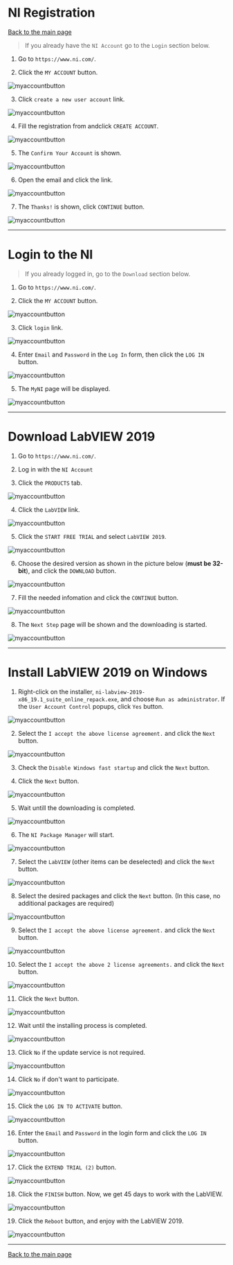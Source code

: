 
# NI Registration

[Back to the main page](https://github.com/drsanti/shared)

> If you already have the `NI Account` go to the `Login` section below.

1. Go to `https://www.ni.com/`.

2. Click the `MY ACCOUNT` button.

![myaccountbutton](images/regist/01-myaccountbutton.png)

3. Click `create a new user account` link.

![myaccountbutton](images/regist/02-createnewuser.png)

4. Fill the registration from andclick `CREATE ACCOUNT`.

![myaccountbutton](images/regist/03-registerform.png)

5. The `Confirm Your Account` is shown.

![myaccountbutton](images/regist/04-confirmemail.png)

6. Open the email and click the link.

![myaccountbutton](images/regist/05-checkemail.png)

7. The `Thanks!` is shown, click `CONTINUE` button.

![myaccountbutton](images/regist/06-thankyou.png)

---

# Login to the NI

> If you already logged in, go to the `Download` section below.

1. Go to `https://www.ni.com/`.

2. Click the `MY ACCOUNT` button.

![myaccountbutton](images/login/01-myaccountbutton.png)

3. Click `login` link.

![myaccountbutton](images/login/02-loginlink.png)

4. Enter `Email` and `Password` in the `Log In` form, then click the `LOG IN` button.

![myaccountbutton](images/login/03-loginform.png)

5. The `MyNI` page will be displayed.

![myaccountbutton](images/login/04-myni.png)

---

# Download LabVIEW 2019

1. Go to `https://www.ni.com/`.

2. Log in with the `NI Account`

3. Click the `PRODUCTS` tab.

![myaccountbutton](images/download/01-products.png)

4. Click the `LabVIEW` link.

![myaccountbutton](images/download/02-labview.png)

5. Click the `START FREE TRIAL` and select `LabVIEW 2019`.

![myaccountbutton](images/download/03-freetrial.png)

6. Choose the desired version as shown in the picture below (**must be 32-bit**), and click the `DOWNLOAD` button.

![myaccountbutton](images/download/04-downloadform.png)

7. Fill the needed infomation and click the `CONTINUE` button.

![myaccountbutton](images/download/05-continuewdownload.png)


8. The `Next Step` page will be shown and the downloading is started.

![myaccountbutton](images/download/06-nextstep.png)

---

# Install LabVIEW 2019 on Windows

1. Right-click on the installer, `ni-labview-2019-x86_19.1_suite_online_repack.exe`, and choose `Run as administrator`. If the `User Account Control` popups, click `Yes` button.

![myaccountbutton](images/install/01-install.png)

2. Select the `I accept the above license agreement.` and click the `Next` button.

![myaccountbutton](images/install/02-agree.png)

3. Check the `Disable Windows fast startup` and click the `Next` button.

4. Click the `Next` button.

![myaccountbutton](images/install/04-summary.png)

5. Wait untill the downloading is completed.

![myaccountbutton](images/install/05-downloading.png)

6. The `NI Package Manager` will start.

![myaccountbutton](images/install/06-packagemanager.png)

7. Select the `LabVIEW` (other items can be deselected) and click the `Next` button.

![myaccountbutton](images/install/07-selection.png)

8. Select the desired packages and click the `Next` button. (In this case, no additional packages are required)

![myaccountbutton](images/install/08-deselectall.png)

9. Select the `I accept the above license agreement.` and click the `Next` button.

![myaccountbutton](images/install/09-agree.png)

10. Select the `I accept the above 2 license agreements.` and click the `Next` button.

![myaccountbutton](images/install/10-agree2.png)

11. Click the `Next` button.

![myaccountbutton](images/install/11-review.png)


12. Wait until the installing process is completed.

![myaccountbutton](images/install/12-installing.png)

13. Click `No` if the update service is not required.

![myaccountbutton](images/install/13-updateservice.png)

14. Click `No` if don't want to participate.

![myaccountbutton](images/install/14-participate.png)

15. Click the `LOG IN TO ACTIVATE` button.

![myaccountbutton](images/install/15-activate.png)

16. Enter the `Email` and `Password` in the login form and click the `LOG IN` button.

![myaccountbutton](images/install/16-login.png)

17. Click the `EXTEND TRIAL (2)` button.

![myaccountbutton](images/install/17-extendtrial.png)

18. Click the `FINISH` button. Now, we get 45 days to work with the LabVIEW.

![myaccountbutton](images/install/18-45days.png)

19. Click the `Reboot` button, and enjoy with the LabVIEW 2019.

![myaccountbutton](images/install/19-reboot.png)

---

[Back to the main page](https://github.com/drsanti/shared)
